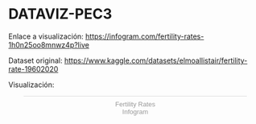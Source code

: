 # DATAVIZ-PEC3

Enlace a visualización: https://infogram.com/fertility-rates-1h0n25oo8mnwz4p?live

Dataset original: https://www.kaggle.com/datasets/elmoallistair/fertility-rate-19602020

Visualización:

<div class="infogram-embed" data-id="6fd402e1-9285-41e5-b61d-c8fe9672d775" data-type="interactive" data-title="Fertility Rates"></div><script>!function(e,n,i,s){var d="InfogramEmbeds";var o=e.getElementsByTagName(n)[0];if(window[d]&&window[d].initialized)window[d].process&&window[d].process();else if(!e.getElementById(i)){var r=e.createElement(n);r.async=1,r.id=i,r.src=s,o.parentNode.insertBefore(r,o)}}(document,"script","infogram-async","https://e.infogram.com/js/dist/embed-loader-min.js");</script><div style="padding:8px 0;font-family:Arial!important;font-size:13px!important;line-height:15px!important;text-align:center;border-top:1px solid #dadada;margin:0 30px"><a href="https://infogram.com/6fd402e1-9285-41e5-b61d-c8fe9672d775" style="color:#989898!important;text-decoration:none!important;" target="_blank">Fertility Rates</a><br><a href="https://infogram.com" style="color:#989898!important;text-decoration:none!important;" target="_blank" rel="nofollow">Infogram</a></div>
